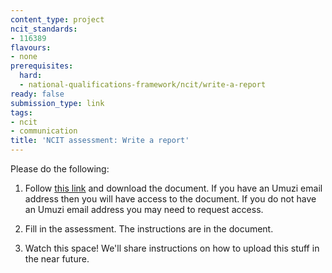 ```yaml
---
content_type: project
ncit_standards:
- 116389
flavours:
- none
prerequisites:
  hard:
  - national-qualifications-framework/ncit/write-a-report
ready: false
submission_type: link 
tags:
- ncit
- communication
title: 'NCIT assessment: Write a report'
---
```


Please do the following:

1. Follow [this link](https://drive.google.com/file/d/16P54a1vmzW_4diGe2dzMSvDFoEJDpWwq/view?usp=sharing) and download the document. If you have an Umuzi email address then you will have access to the document. If you do not have an Umuzi email address you may need to request access.

2. Fill in the assessment. The instructions are in the document. 
   
3. Watch this space! We'll share instructions on how to upload this stuff in the near future.